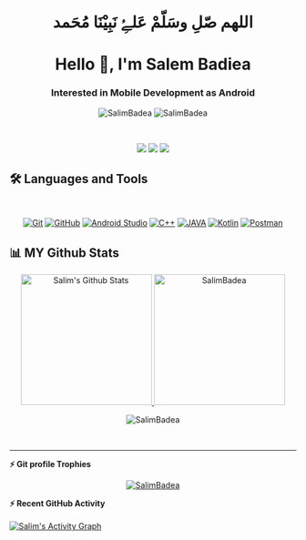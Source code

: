 <h1 align="center">اللهم صّلِ وسَلّمْ عَلۓِ نَبِيْنَا مُحَمد</h1>
<h1 align="center">Hello 👋, I'm Salem Badiea</h1>
<h3 align="center">Interested in Mobile Development as Android</h3>
<p align="center"> <img src="https://komarev.com/ghpvc/?username=SalimBadea&label=Profile%20views&color=0e75b6&style=flat" alt="SalimBadea" />
                   <img src="https://img.shields.io/github/followers/SalimBadea?label=Followers" alt="SalimBadea" />
</p>

<br>
<!--
📩 Connect with me
-->
<p align="center">
<a href="mailto:salimsiko56@gmail.com"title="Gmail"><img src="https://img.shields.io/badge/gmail-%23F05033.svg?style=for-the-badge&logo=gmail&logoColor=white"/></a>  
<a href="https://www.facebook.com/profile.php?id=100004091193310" title="Facebook"><img src="https://img.shields.io/badge/Facebook-%231877F2.svg?style=for-the-badge&logo=Facebook&logoColor=white"/></a>
<a href="https://www.linkedin.com/in/salim-badiea-%F0%9F%87%B5%F0%9F%87%B8-28aa99164/" title="LinkedIn"><img src="https://img.shields.io/badge/linkedin-%230077B5.svg?style=for-the-badge&logo=linkedin&logoColor=white"/></a>
</p>

## 🛠 Languages and Tools
<br>
<p align="center">
<a href="https://git-scm.com/" title="Git"><img src="https://img.shields.io/badge/git-%23F05033.svg?style=for-the-badge&logo=git&logoColor=white" alt="Git"></a>
<a href="https://github.com/" title="GitHub"><img src="https://img.shields.io/badge/github-%23121011.svg?style=for-the-badge&logo=github&logoColor=white" alt="GitHub"></a>
 <a href="https://developer.android.com/studio" title="Android Studio"><img src="https://img.shields.io/badge/android%20Studio-%23999120.svg?style=for-the-badge&logo=android-studio&logoColor=white" alt="Android Studio "></a>
<a href="" title="C++"><img src="https://img.shields.io/badge/C%2B%2B-00599C?style=for-the-badge&logo=c%2B%2B&logoColor=white" alt="C++"></a>
<!-- <a href="" title="SQL"><img src="https://img.shields.io/badge/Microsoft%20SQL%20Server-CC2927?style=for-the-badge&logo=microsoft%20sql%20server&logoColor=white" alt="SQL"></a> -->
<a href="" title="JAVA"><img src="https://img.shields.io/badge/Java-ED8B00?style=for-the-badge&logo=java&logoColor=white" alt="JAVA"></a>
<a href="" title="Kotlin"><img src="https://img.shields.io/badge/kotlin-BE93D4?style=for-the-badge&logo=kotlin&logoColor=white" alt="Kotlin"></a>
<a href="" title="Postman"><img src="https://img.shields.io/badge/Posrman-ED8B00?style=for-the-badge&logo=postman&logoColor=white" alt="Postman"></a>
</p>



## 📊 MY Github Stats
<p align="center">
  <a href="https://github.com/anuraghazra/github-readme-stats">
    <img alt="Salim's Github Stats" src="https://github-readme-stats.vercel.app/api?username=SalimBadea&show_icons=true&count_private=true&locale=en&theme=tokyonight&layout=compact" height="230px"/>
  </a>
        <img src="https://github-readme-stats.vercel.app/api/top-langs?username=SalimBadea&langs_count=10&show_icons=true&locale=en&theme=tokyonight" alt="SalimBadea" height="230px"/>
<br/>
<p align="center"><img src="https://github-readme-streak-stats.herokuapp.com/?user=SalimBadea&theme=tokyonight_duo" alt="SalimBadea" /></p>
<br/>
<!-- <b>Note:</b> Top languages is only a metric of the languages my public code consists of and doesn't reflect experience or skill level. -->
</p>
  
----
 <summary><b>⚡ Git profile Trophies</b></summary>

 <p align="center"> <a href="https://github.com/ryo-ma/github-profile-trophy"><img src="https://github-profile-trophy.vercel.app/?username=SalimBadea&layout=compact&theme=algolia" alt="SalimBadea" /></a> </p>



<summary><b>⚡ Recent GitHub Activity</b></summary>
<br/>
<a href="https://github.com/SalimBadea"><img alt="Salim's Activity Graph" src="https://activity-graph.herokuapp.com/graph?username=SalimBadea&custom_title=Mohamed%20Emad%27s%20Contribution%20Graph&theme=react-dark" /></a>
<br/> 


<!---
SalimBadea/SalimBadea is a ✨ special ✨ repository because its `README.md` (this file) appears on your GitHub profile.
You can click the Preview link to take a look at your changes.
--->
